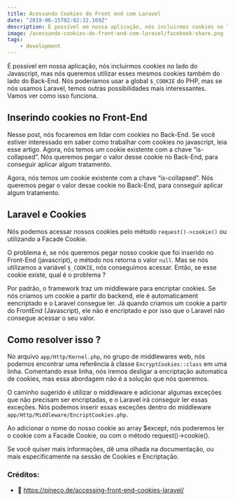 ```yaml
---
title: Acessando Cookies do Front end com Laravel
date: "2019-06-15T02:02:32.169Z"
description: É possível em nossa aplicação, nós incluirmos cookies no lado do Javascript, mas nós queremos utilizar esses mesmos cookies também do lado do Back-End.
image: /acessando-cookies-do-front-end-com-laravel/facebook-share.png
tags:
    - development
---
```


É possível em nossa aplicação, nós incluirmos cookies no lado do Javascript, mas nós queremos utilizar esses mesmos cookies também do lado do Back-End. Nós poderíamos usar a global `$_COOKIE` do PHP, mas se nós usamos Laravel, temos outras possibilidades mais interessantes. Vamos ver como isso funciona.

## Inserindo cookies no Front-End

Nesse post, nós focaremos em lidar com cookies no Back-End. Se você estiver interessado em saber como trabalhar com cookies no javascript, leia esse artigo.
Agora, nós temos um cookie existente com a chave “is-collapsed”. Nós queremos pegar o valor desse cookie no Back-End, para conseguir
aplicar algum tratamento.

Agora, nós temos um cookie existente com a chave “is-collapsed”. Nós queremos pegar o valor desse cookie no Back-End, para conseguir
aplicar algum tratamento.

## Laravel e Cookies

Nós podemos acessar nossos cookies pelo método `request()->cookie()` ou utilizando a Facade Cookie.

O problema é, se nós queremos pegar nosso cookie que foi inserido no Front-End (javascript), o método nos retorna o valor `null`. Mas se nós utilizamos a variável `$_COOKIE`, nós conseguimos acessar. Então, se esse cookie existe, qual é o problema ?

Por padrão, o framework traz um middleware para encriptar cookies. Se nós criamos um cookie a partir do backend, ele é automaticament eencriptado e o
Laravel consegue ler. Já quando criamos um cookie a partir do FrontEnd (Javascript), ele não é encriptado e por isso que o Laravel não consegue acessar o seu valor.

## Como resolver isso ?

No arquivo `app/Http/Kernel.php`, no grupo de middlewares web, nós podemos encontrar uma referência à classe `EncryptCookies::class` em uma linha. Comentando esse linha, nós iremos desligar a encriptação automatica de cookies, mas essa abordagem não é a solução que nós queremos.

O caminho sugerido é utilizar o middleware e adicionar algumas exceções que não precisam ser encriptadas, e o Laravel irá conseguir
ler essas exceções. Nós podemos inserir essas exceções dentro do middleware `app/Http/Middleware/EncriptCookies.php`.

Ao adicionar o nome do nosso cookie ao array $except, nós poderemos ler o cookie com a Facade Cookie, ou com o método request()->cookie().

Se você quiser mais informações, dê uma olhada na documentação, ou mais especificamente na sessão de Cookies e Encriptação.

### Créditos:
- 🙏 https://pineco.de/accessing-front-end-cookies-laravel/
